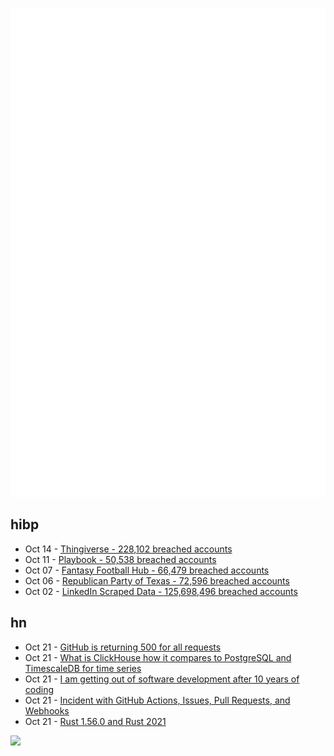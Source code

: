 ![Metrics](https://raw.githubusercontent.com/phixion/phixion/master/metrics.svg)

## hibp

<!--
for https://github.com/phixion/phixion/blob/main/.github/workflows/feeds.yml
-->
<!--START_SECTION:haveibeenpwnd-->
- Oct 14 - [Thingiverse - 228,102 breached accounts](https://haveibeenpwned.com/PwnedWebsites#Thingiverse)
- Oct 11 - [Playbook - 50,538 breached accounts](https://haveibeenpwned.com/PwnedWebsites#Playbook)
- Oct 07 - [Fantasy Football Hub - 66,479 breached accounts](https://haveibeenpwned.com/PwnedWebsites#FantasyFootballHub)
- Oct 06 - [Republican Party of Texas - 72,596 breached accounts](https://haveibeenpwned.com/PwnedWebsites#RepublicanPartyOfTexas)
- Oct 02 - [LinkedIn Scraped Data - 125,698,496 breached accounts](https://haveibeenpwned.com/PwnedWebsites#LinkedInScrape)
<!--END_SECTION:haveibeenpwnd-->

## hn

<!--
for https://github.com/phixion/phixion/blob/main/.github/workflows/feeds.yml
-->
<!--START_SECTION:hn-->
- Oct 21 - [GitHub is returning 500 for all requests](https://github.com)
- Oct 21 - [What is ClickHouse how it compares to PostgreSQL and TimescaleDB for time series](https://blog.timescale.com/blog/what-is-clickhouse-how-does-it-compare-to-postgresql-and-timescaledb-and-how-does-it-perform-for-time-series-data/)
- Oct 21 - [I am getting out of software development after 10 years of coding](https://jamesrainbows.medium.com/why-i-am-getting-out-of-software-development-after-10-years-of-coding-839d5196de1c)
- Oct 21 - [Incident with GitHub Actions, Issues, Pull Requests, and Webhooks](https://www.githubstatus.com/incidents/m78sypncxsdw)
- Oct 21 - [Rust 1.56.0 and Rust 2021](https://blog.rust-lang.org/2021/10/21/Rust-1.56.0.html)
<!--END_SECTION:hn-->

<!--
for https://yhype.me
-->
![](https://hit.yhype.me/github/profile?user_id=13013670)
